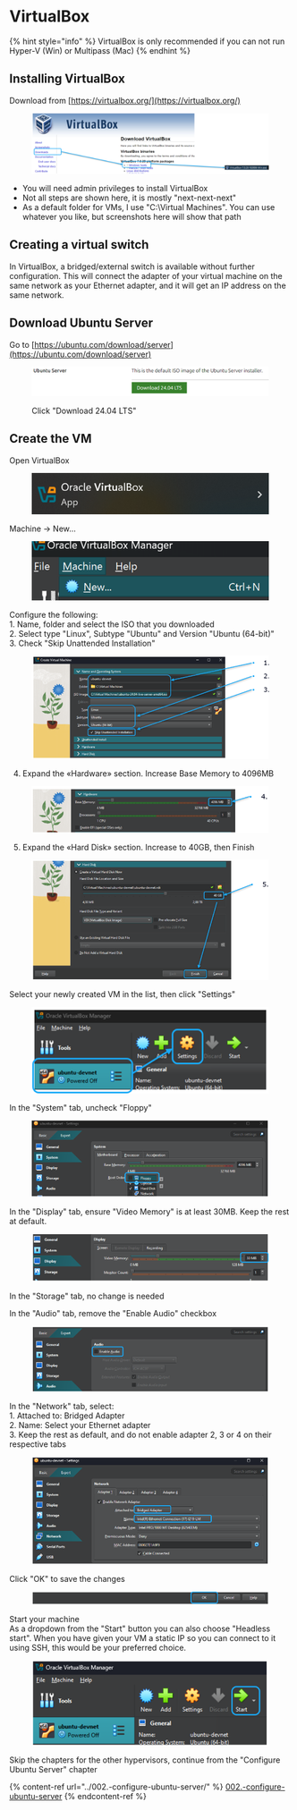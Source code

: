 # VirtualBox

{% hint style="info" %}
VirtualBox is only recommended if you can not run Hyper-V (Win) or Multipass (Mac)
{% endhint %}

## Installing VirtualBox

Download from [https://virtualbox.org/](https://virtualbox.org/)

<figure><img src="../../../.gitbook/assets/image (21) (1) (1).png" alt=""><figcaption></figcaption></figure>

* You will need admin privileges to install VirtualBox
* Not all steps are shown here, it is mostly "next-next-next"
* As a default folder for VMs, I use "C:\Virtual Machines". You can use whatever you like, but screenshots here will show that path

## Creating a virtual switch

In VirtualBox, a bridged/external switch is available without further configuration.  This will connect the adapter of your virtual machine on the same network as your Ethernet adapter, and it will get an IP address on the same network.

## Download Ubuntu Server

Go to [https://ubuntu.com/download/server](https://ubuntu.com/download/server)

<figure><img src="../../../.gitbook/assets/image (10) (1) (1) (1).png" alt=""><figcaption><p>Click "Download 24.04 LTS"</p></figcaption></figure>

## Create the VM

Open VirtualBox

<figure><img src="../../../.gitbook/assets/image (22) (1) (1).png" alt=""><figcaption></figcaption></figure>

Machine -> New...

<figure><img src="../../../.gitbook/assets/image (23) (1) (1).png" alt=""><figcaption></figcaption></figure>

Configure the following:\
1\. Name, folder and select the ISO that you downloaded\
2\. Select type "Linux", Subtype "Ubuntu" and Version "Ubuntu (64-bit)"\
3\. Check "Skip Unattended Installation"

<figure><img src="../../../.gitbook/assets/image (24) (1) (1).png" alt=""><figcaption></figcaption></figure>

4. Expand the «Hardware» section. Increase Base Memory to 4096MB

<figure><img src="../../../.gitbook/assets/image (25) (1) (1).png" alt=""><figcaption></figcaption></figure>

5. Expand the «Hard Disk» section. Increase to 40GB, then Finish

<figure><img src="../../../.gitbook/assets/image (26) (1) (1).png" alt=""><figcaption></figcaption></figure>

Select your newly created VM in the list, then click "Settings"

<figure><img src="../../../.gitbook/assets/image (27) (1) (1).png" alt=""><figcaption></figcaption></figure>

In the "System" tab, uncheck "Floppy"

<figure><img src="../../../.gitbook/assets/image (28) (1) (1).png" alt=""><figcaption></figcaption></figure>

In the "Display" tab, ensure "Video Memory" is at least 30MB. Keep the rest at default.

<figure><img src="../../../.gitbook/assets/image (29) (1) (1).png" alt=""><figcaption></figcaption></figure>

In the "Storage" tab, no change is needed

In the "Audio" tab, remove the "Enable Audio" checkbox

<figure><img src="../../../.gitbook/assets/image (30) (1).png" alt=""><figcaption></figcaption></figure>

In the "Network" tab, select:\
1\. Attached to: Bridged Adapter\
2\. Name: Select your Ethernet adapter\
3\. Keep the rest as default, and do not enable adapter 2, 3 or 4 on their respective tabs

<figure><img src="../../../.gitbook/assets/image (31) (1).png" alt=""><figcaption></figcaption></figure>

Click "OK" to save the changes

<figure><img src="../../../.gitbook/assets/image (32) (1).png" alt=""><figcaption></figcaption></figure>

Start your machine\
As a dropdown from the "Start" button you can also choose "Headless start". When you have given your VM a static IP so you can connect to it using SSH, this would be your preferred choice.

<figure><img src="../../../.gitbook/assets/image (33) (1).png" alt=""><figcaption></figcaption></figure>

Skip the chapters for the other hypervisors, continue from the "Configure Ubuntu Server" chapter&#x20;

{% content-ref url="../002.-configure-ubuntu-server/" %}
[002.-configure-ubuntu-server](../002.-configure-ubuntu-server/)
{% endcontent-ref %}
